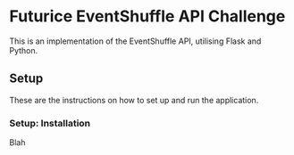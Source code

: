 # Futurice EventShuffle API Challenge

This is an implementation of the EventShuffle API, utilising Flask and Python.

## Setup

These are the instructions on how to set up and run the application.

### Setup: Installation

Blah